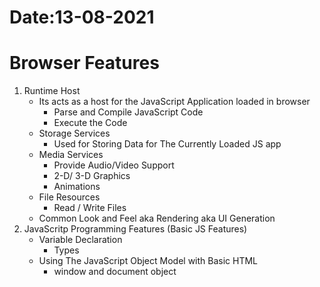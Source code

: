 # Date:13-08-2021
# Browser Features
1. Runtime Host
    - Its acts as a host for the JavaScript Application loaded in browser
        - Parse and Compile JavaScript Code
        - Execute the Code
    - Storage Services
        - Used for Storing Data for The Currently Loaded JS app
    - Media Services
        - Provide Audio/Video Support
        - 2-D/ 3-D Graphics
        - Animations
    - File Resources
        -  Read / Write Files
    - Common Look and Feel aka Rendering aka UI Generation   
2. JavaScritp Programming Features (Basic JS Features)
    - Variable Declaration
        - Types
    - Using The JavaScript Object Model with Basic HTML
        - window and document object    